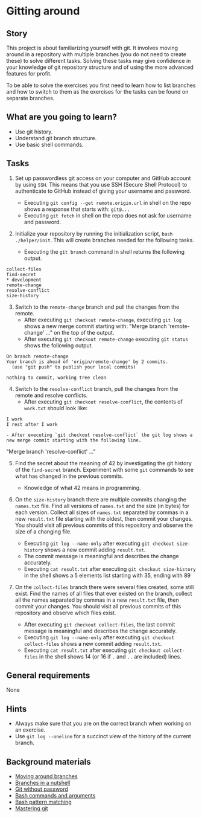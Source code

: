 # Gitting around

## Story

This project is about familiarizing yourself with git. It involves moving around in a repository with multiple branches (you do not need to create these) to solve different tasks. Solving these tasks may give confidence in your knowledge of git repository structure and of using the more advanced features for profit.

To be able to solve the exercises you first need to learn how to list branches and how to switch to them as the exercises for the tasks can be found on separate branches.

## What are you going to learn?

- Use git history.
- Understand git branch structure.
- Use basic shell commands.

## Tasks

1. Set up passwordless git access on your computer and GitHub account by using `SSH`. This means that you use SSH (Secure Shell Protocol) to authenticate to GitHub instead of giving your username and password.
    - Executing `git config --get remote.origin.url` in shell on the repo
 shows a response that starts with: `git@...`
    - Executing `git fetch` in shell on the repo does not ask for username and password.

2. Initialize your repository by running the initialization script, `bash ./helper/init`. This will create branches needed for the following tasks.
    - Executing the `git branch` command in shell returns the following output.
```
collect-files
find-secret
* development
remote-change
resolve-conflict
size-history
```

3. Switch to the `remote-change` branch and pull the changes from the remote.
    - After executing `git checkout remote-change`, executing `git log` shows a new merge commit starting with: "Merge branch 'remote-change' ..." on the top of the output.
    - After executing `git checkout remote-change` executing `git status` shows the following output.
```
On branch remote-change
Your branch is ahead of 'origin/remote-change' by 2 commits.
  (use "git push" to publish your local commits)

nothing to commit, working tree clean
```

4. Switch to the `resolve-conflict` branch, pull the changes from the remote and resolve conflicts.
    - After executing `git checkout resolve-conflict`, the contents of `work.txt` should look like:
```
I work
I rest after I work
```
    - After executing `git checkout resolve-conflict` the git log shows a new merge commit starting with the following line.
"Merge branch 'resolve-conflict' ..."

5. Find the secret about the meaning of 42 by investigating the git history of the `find-secret` branch. Experiment with some `git` commands to see what has changed in the previous commits.
    - Knowledge of what 42 means in programming.

6. On the `size-history` branch there are multiple commits changing the `names.txt` file. Find all versions of `names.txt` and the size (in bytes) for each version. Collect all sizes of `names.txt` separated by commas in a new `result.txt` file starting with the oldest, then commit your changes. You should visit all previous commits of this repository and observe the size of a changing file.
    - Executing `git log --name-only` after executing `git checkout size-history` shows a new commit adding `result.txt`.
    - The commit message is meaningful and describes the change accurately.
    - Executing `cat result.txt` after executing `git checkout size-history` in the shell shows a 5 elements list starting with 35, ending with 89

7. On the `collect-files` branch there were several files created, some still exist. Find the names of all files that ever existed on the branch, collect all the names separated by commas in a new `result.txt` file, then commit your changes. You should visit all previous commits of this repository and observe which files exist.
    - After executing `git checkout collect-files`, the last commit message is meaningful and describes the change accurately.
    - Executing `git log --name-only` after executing `git checkout collect-files` shows a new commit adding `result.txt`.
    - Executing `cat result.txt` after executing `git checkout collect-files` in the shell shows 14 (or 16 if `.` and `..` are included) lines.

## General requirements

None

## Hints

- Always make sure that you are on the correct branch when working on an exercise.
- Use `git log --oneline` for a succinct view of the history of the current branch.

## Background materials

- <i class="far fa-exclamation"></i> [Moving around branches](https://www.atlassian.com/git/tutorials/using-branches/git-checkout)
- <i class="far fa-exclamation"></i> [Branches in a nutshell](https://git-scm.com/book/en/v2/Git-Branching-Branches-in-a-Nutshell)
- <i class="far fa-exclamation"></i> [Git without password](project/curriculum/materials/pages/git/git-passwordless.md)
- <i class="far fa-exclamation"></i> [Bash commands and arguments](https://mywiki.wooledge.org/BashGuide/CommandsAndArguments)
- <i class="far fa-book-open"></i> [Bash pattern matching](https://mywiki.wooledge.org/BashGuide/Patterns)
- <i class="far fa-book-open"></i> [Mastering git](project/curriculum/materials/pages/git/mastering-git.md)
